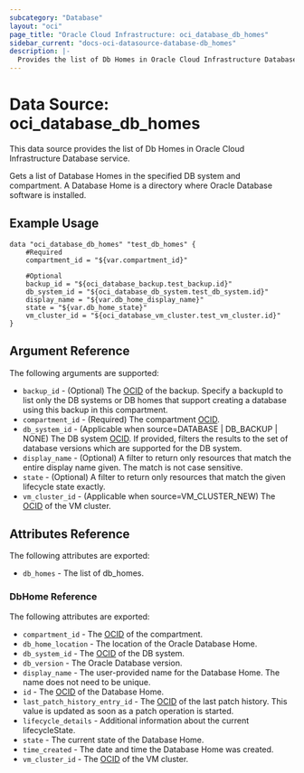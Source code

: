 ```yaml
---
subcategory: "Database"
layout: "oci"
page_title: "Oracle Cloud Infrastructure: oci_database_db_homes"
sidebar_current: "docs-oci-datasource-database-db_homes"
description: |-
  Provides the list of Db Homes in Oracle Cloud Infrastructure Database service
---
```


# Data Source: oci_database_db_homes
This data source provides the list of Db Homes in Oracle Cloud Infrastructure Database service.

Gets a list of Database Homes in the specified DB system and compartment. A Database Home is a directory where Oracle Database software is installed.


## Example Usage

```hcl
data "oci_database_db_homes" "test_db_homes" {
	#Required
	compartment_id = "${var.compartment_id}"

	#Optional
	backup_id = "${oci_database_backup.test_backup.id}"
	db_system_id = "${oci_database_db_system.test_db_system.id}"
	display_name = "${var.db_home_display_name}"
	state = "${var.db_home_state}"
	vm_cluster_id = "${oci_database_vm_cluster.test_vm_cluster.id}"
}
```

## Argument Reference

The following arguments are supported:

* `backup_id` - (Optional) The [OCID](https://docs.cloud.oracle.com/iaas/Content/General/Concepts/identifiers.htm) of the backup. Specify a backupId to list only the DB systems or DB homes that support creating a database using this backup in this compartment.
* `compartment_id` - (Required) The compartment [OCID](https://docs.cloud.oracle.com/iaas/Content/General/Concepts/identifiers.htm).
* `db_system_id` - (Applicable when source=DATABASE | DB_BACKUP | NONE) The DB system [OCID](https://docs.cloud.oracle.com/iaas/Content/General/Concepts/identifiers.htm). If provided, filters the results to the set of database versions which are supported for the DB system.
* `display_name` - (Optional) A filter to return only resources that match the entire display name given. The match is not case sensitive.
* `state` - (Optional) A filter to return only resources that match the given lifecycle state exactly.
* `vm_cluster_id` - (Applicable when source=VM_CLUSTER_NEW) The [OCID](https://docs.cloud.oracle.com/iaas/Content/General/Concepts/identifiers.htm) of the VM cluster.


## Attributes Reference

The following attributes are exported:

* `db_homes` - The list of db_homes.

### DbHome Reference

The following attributes are exported:

* `compartment_id` - The [OCID](https://docs.cloud.oracle.com/iaas/Content/General/Concepts/identifiers.htm) of the compartment.
* `db_home_location` - The location of the Oracle Database Home.
* `db_system_id` - The [OCID](https://docs.cloud.oracle.com/iaas/Content/General/Concepts/identifiers.htm) of the DB system.
* `db_version` - The Oracle Database version.
* `display_name` - The user-provided name for the Database Home. The name does not need to be unique.
* `id` - The [OCID](https://docs.cloud.oracle.com/iaas/Content/General/Concepts/identifiers.htm) of the Database Home.
* `last_patch_history_entry_id` - The [OCID](https://docs.cloud.oracle.com/iaas/Content/General/Concepts/identifiers.htm) of the last patch history. This value is updated as soon as a patch operation is started.
* `lifecycle_details` - Additional information about the current lifecycleState.
* `state` - The current state of the Database Home.
* `time_created` - The date and time the Database Home was created.
* `vm_cluster_id` - The [OCID](https://docs.cloud.oracle.com/iaas/Content/General/Concepts/identifiers.htm) of the VM cluster.

